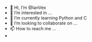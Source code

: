 - 👋 Hi, I’m @IanVex
- 👀 I’m interested in ...
- 🌱 I’m currently learning Python and C
- 💞️ I’m looking to collaborate on ...
- 📫 How to reach me ...
-

<!---
IanVex/IanVex is a ✨ special ✨ repository because its `README.md` (this file) appears on your GitHub profile.
You can click the Preview link to take a look at your changes.
--->
